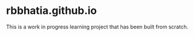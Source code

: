 # rbbhatia.github.io

This is a work in progress learning project that has been built from scratch.
